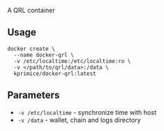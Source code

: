 [QRL]: https://theqrl.org
[github]: https://github.com/theQRL
[ircurl]: https://qr-ledger.slack.com

A QRL container

## Usage

```
docker create \
  --name docker-qrl \
  -v /etc/localtime:/etc/localtime:ro \
  -v </path/to/qrl/data>:/data \
  kprimice/docker-qrl:latest
```

## Parameters

* `-v /etc/localtime` - synchronize time with host
* `-v /data` - wallet, chain and logs directory
